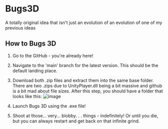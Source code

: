 # Bugs3D
A totally original idea that isn't just an evolution of an evolution of one of my previous ideas


## How to Bugs 3D
1. Go to the GitHub - you're already here!
2. Navigate to the 'main' branch for the latest version. This should be the default landing place.
3. Download both .zip files and extract them into the same base folder. There are two .zips due to UnityPlayer.dll being a bit massive and github is a bit mad about file sizes. After this step, you should have a folder that looks like this:
![image](https://github.com/Monkeytoes999/Bugs3D/assets/32685880/18a6524c-b7de-4e2a-94ab-4d91e2a85622)

4. Launch Bugs 3D using the .exe file!
5. Shoot at those... very... blobby. . . things - indefinitely! Or until you die, but you can always restart and get back on that infinite grind.
